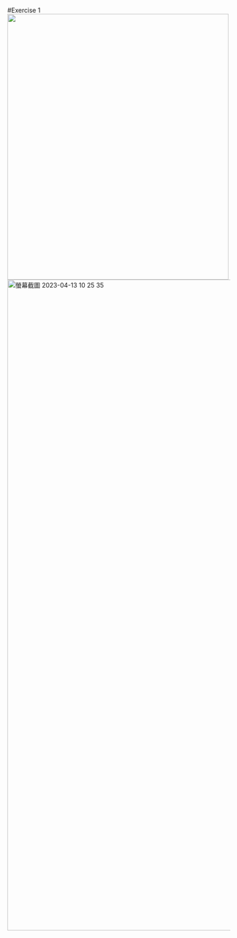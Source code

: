 #Exercise 1
 <img src="https://user-images.githubusercontent.com/107023977/222958663-151db960-af13-4374-848e-1e3a46025d09.mov" width="500" height="600">
  <img width="1470" alt="螢幕截圖 2023-04-13 10 25 35" src="https://user-images.githubusercontent.com/107023977/231631645-6128c898-f2ad-474c-af3a-bfd83f129275.png">
